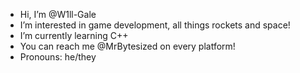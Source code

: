 - Hi, I’m @W1ll-Gale
- I’m interested in game development, all things rockets and space!
- I’m currently learning C++
- You can reach me @MrBytesized on every platform!
- Pronouns: he/they

<!---
W1ll-Gale/W1ll-Gale is a ✨ special ✨ repository because its `README.md` (this file) appears on your GitHub profile.
You can click the Preview link to take a look at your changes.
--->
